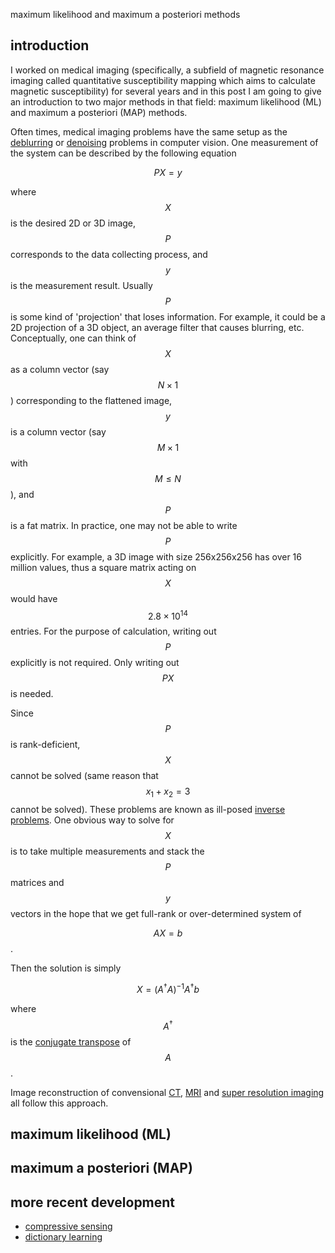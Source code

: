 maximum likelihood and maximum a posteriori methods

## introduction

I worked on medical imaging (specifically, a subfield of magnetic resonance imaging called quantitative susceptibility mapping which aims to calculate magnetic susceptibility) for several years and in this post I am going to give an introduction to two major methods in that field:
maximum likelihood (ML) and maximum a posteriori (MAP) methods.

Often times, medical imaging problems have the same setup as the [deblurring](https://en.wikipedia.org/wiki/Deblurring)
or [denoising](https://en.wikipedia.org/wiki/Noise_reduction) problems in computer vision. One measurement of the system can be
described by the following equation

$$PX= y$$

where $$X$$ is the desired 2D or 3D image, $$P$$ corresponds to the data collecting process, and $$y$$ is the measurement result. 
Usually $$P$$ is some kind of 'projection' that loses information. For example, it could be a 2D projection of a 3D object,
an average filter that causes blurring, etc. Conceptually, one can think of $$X$$ as a column vector (say $$N\times 1$$)
corresponding to the flattened image, $$y$$ is a column vector (say $$M\times 1$$ with $$M\le N$$), and $$P$$ is a fat matrix.
In practice, one may not be able to write $$P$$ explicitly. For example, a 3D image with size 256x256x256 has over 16 million
values, thus a square matrix acting on $$X$$ would have $$2.8\times10^{14}$$ entries.
For the purpose of calculation, writing out $$P$$ explicitly is not required. Only writing out $$PX$$ is needed.

Since $$P$$ is rank-deficient, $$X$$ cannot be solved (same reason that $$x_1+x_2 = 3$$ cannot be solved).
These problems are known as ill-posed [inverse problems](https://en.wikipedia.org/wiki/Inverse_problem).
One obvious way to solve for $$X$$ is to take multiple measurements and stack the $$P$$ matrices and $$y$$ vectors 
in the hope that we get full-rank or  over-determined system of 

$$AX  = b$$.

Then the solution is simply 

$$ X = (A^\dagger A)^{-1} A^\dagger b$$

where $$A^\dagger$$ is the [conjugate transpose](https://en.wikipedia.org/wiki/Conjugate_transpose) of $$A$$.

Image reconstruction of convensional [CT](https://en.wikipedia.org/wiki/CT_scan), [MRI](https://en.wikipedia.org/wiki/Magnetic_resonance_imaging) 
and [super resolution imaging](https://en.wikipedia.org/wiki/Super-resolution_imaging) all follow this approach.

## maximum likelihood (ML)

## maximum a posteriori (MAP)

## more recent development 

* [compressive sensing](https://en.wikipedia.org/wiki/Compressed_sensing)
* [dictionary learning](https://en.wikipedia.org/wiki/Sparse_dictionary_learning)
